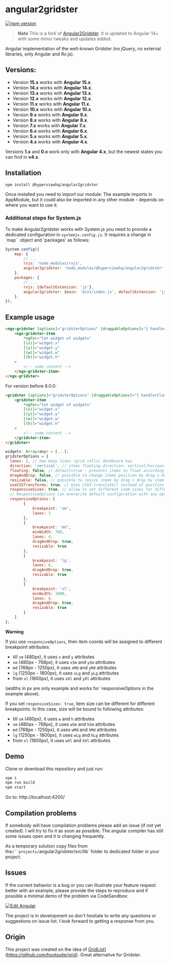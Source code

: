 # angular2gridster

[![npm version](https://badge.fury.io/js/angular2gridster.svg)](https://badge.fury.io/js/angular2gridster)

> **Note**
> This is a fork of [Angular2Gridster](https://github.com/swiety85/angular2gridster). It is updated to Angular 14+ with some minor tweaks and updates added.

Angular implementation of the well-known Gridster (no jQuery, no external libraries, only Angular and Rx.js). 

## Versions:

- Version **15.x** works with **Angular 15.x**.
- Version **14.x** works with **Angular 14.x**.
- Version **13.x** works with **Angular 13.x**.
- Version **12.x** works with **Angular 12.x**.
- Version **11.x** works with **Angular 11.x**.
- Version **10.x** works with **Angular 10.x**.
- Version **9.x** works with **Angular 9.x**.
- Version **8.x** works with **Angular 8.x**.
- Version **7.x** works with **Angular 7.x**.
- Version **6.x** works with **Angular 6.x**.
- Version **5.x** works with **Angular 5.x**.
- Version **4.x** works with **Angular 4.x**.

Versions **1.x** and **0.x** work only with **Angular 4.x**, but the newest states you can find in **v4.x**.

## Installation

```shell
npm install @hyperviewhq/angular2gridster
```

Once installed you need to import our module:
The example imports in AppModule, but it could also be imported in any other module - depends on where you want to use it.

### Additional steps for System.js

To make Angular2gridster works with System.js you need to provide a dedicated configuration in `systemjs.config.js`.
It requires a change in `map`` object and 'packages' as follows:

```js
System.config({
    map: {
        // ...
        rxjs: 'node_modules/rxjs',
        angular2gridster: 'node_modules/@hyperviewhq/angular2gridster',
    },
    packages: {
        // ...
        rxjs: {defaultExtension: 'js'},
        angular2gridster: {main: 'dist/index.js', defaultExtension: 'js'},
    },
});
```

## Example usage

```html
<ngx-gridster [options]="gridsterOptions" [draggableOptions]="{ handlerClass: 'panel-heading' }">
    <ngx-gridster-item
        *ngFor="let widget of widgets"
        [(x)]="widget.x"
        [(y)]="widget.y"
        [(w)]="widget.w"
        [(h)]="widget.h"
    >
        <!-- some content -->
    </ngx-gridster-item>
</ngx-gridster>
```

For version before 6.0.0:

```html
<gridster [options]="gridsterOptions" [draggableOptions]="{ handlerClass: 'panel-heading' }">
    <gridster-item
        *ngFor="let widget of widgets"
        [(x)]="widget.x"
        [(y)]="widget.y"
        [(w)]="widget.w"
        [(h)]="widget.h"
    >
        <!-- some content -->
    </gridster-item>
</gridster>
```

```js
widgets: Array<any> = [...];
gridsterOptions = {
  lanes: 2, // how many lines (grid cells) dashboard has
  direction: 'vertical', // items floating direction: vertical/horizontal/none
  floating: false, // default=true - prevents items to float according to the direction (gravity)
  dragAndDrop: false, // possible to change items position by drag n drop
  resizable: false, // possible to resize items by drag n drop by item edge/corner
  useCSSTransforms: true, // Uses CSS3 translate() instead of position top/left - significant performance boost.
  responsiveSizes: true, // allow to set different item sizes for different breakpoints
  // ResponsiveOptions can overwrite default configuration with any option available for specific breakpoint.
  responsiveOptions: [
        {
            breakpoint: 'sm',
            lanes: 3
        },
        {
            breakpoint: 'md',
            minWidth: 768,
            lanes: 4,
            dragAndDrop: true,
            resizable: true
        },
        {
            breakpoint: 'lg',
            lanes: 6,
            dragAndDrop: true,
            resizable: true
        },
        {
            breakpoint: 'xl',
            minWidth: 1800,
            lanes: 8,
            dragAndDrop: true,
            resizable: true
        }
    ]
};
```

**Warning**

If you use `responsiveOptions`, then item coords will be assigned to different breakpoint attributes:

-   till `sm` (480px), it uses `x` and `y` attributes
-   `sm` (480px - 768px), it uses `xSm` and `ySm` attributes
-   `md` (768px - 1250px), it uses `xMd` and `yMd` attributes
-   `lg` (1250px - 1800px), it uses `xLg` and `yLg` attributes
-   from `xl` (1800px), it uses `xXl` and `yXl` attributes

(widths in px are only example and works for `responsiveOptions in the example above).

If you set `responsiveSizes: true`, item size can be different for different breakpoints. In this case, size will be bound to following attributes:

-   till `sm` (480px), it uses `w` and `h` attributes
-   `sm` (480px - 768px), it uses `wSm` and `hSm` attributes
-   `md` (768px - 1250px), it uses `wMd` and `hMd` attributes
-   `lg` (1250px - 1800px), it uses `wLg` and `hLg` attributes
-   from `xl` (1800px), it uses `wXl` and `hXl` attributes

## Demo

Clone or download this repository and just run:

```js
npm i
npm run build
npm start
```

Go to: http://localhost:4200/

## Compilation problems

If somebody will have compilation problems please add an issue (if not yet created). I will try to fix it as soon as possible.
The angular compiler has still some issues open and it is changing frequently.

As a temporary solution copy files from the`/``projects/`angular2gridster/src/lib` folder to dedicated folder in your project.

## Issues

If the current behavior is a bug or you can illustrate your feature request better with an example,
please provide the steps to reproduce and if possible a minimal demo of the problem via CodeSandbox:

[![Edit Angular](https://codesandbox.io/static/img/play-codesandbox.svg)](https://codesandbox.io/s/angular-otned?fontsize=14)

The project is in development so don't hesitate to write any questions or suggestions on issue list.
I look forward to getting a response from you.

## Origin

This project was created on the idea of [GridList](https://github.com/hootsuite/grid)](https://github.com/hootsuite/grid). Great alternative for Gridster.

